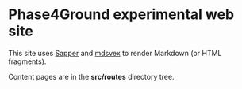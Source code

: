 # Phase4Ground __experimental__ web site

This site uses [Sapper](https://sapper.svelte.dev/) and
[mdsvex](https://mdsvex.pngwn.io/) to render Markdown (or
HTML fragments).

Content pages are in the **src/routes** directory tree.

